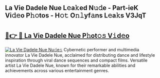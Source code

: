 ## La Vie Dadele Nue L𝚎a𝚔ed N𝚞𝚍e - Part-ieK Vi𝚍𝚎o P𝚑𝚘tos - H𝚘𝚝 O𝚗𝚕yf𝚊ns L𝚎a𝚔s V3JqT

# <h2><a href="http://kf848w.oniu.top/?m=La+Vie+Dadele+Nue">🔗👉 🔴 La Vie Dadele Nue P𝚑ot𝚘𝚜 V𝚒d𝚎o</a></h2>

[![La Vie Dadele Nue Nu𝚍e𝚜](https://i.imgur.com/0qMVB7G.gif)](http://kf848w.oniu.top/?m=La+Vie+Dadele+Nue)
Cybernetic performer and multimedia innovator La Vie Dadele Nue, acclaimed for distributing dance and lifestyle inspiration through viral dance sequences and compact films. Versatile artist La Vie Dadele Nue, known for their remarkable abilities and achievements across various entertainment genres.  

